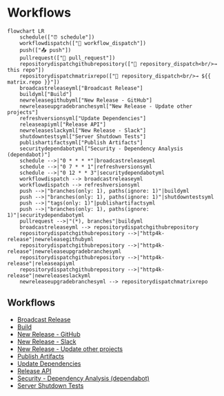 # Workflows

```mermaid
flowchart LR
    schedule(["⏰ schedule"])
    workflowdispatch(["👤 workflow_dispatch"])
    push(["📤 push"])
    pullrequest(["🔀 pull_request"])
    repositorydispatchgithubrepository(["🔔 repository_dispatch<br/>→ this repo"])
    repositorydispatchmatrixrepo(["🔔 repository_dispatch<br/>→ ${{ matrix.repo }}"])
    broadcastreleaseyml["Broadcast Release"]
    buildyml["Build"]
    newreleasegithubyml["New Release - GitHub"]
    newreleaseupgradebranchesyml["New Release - Update other projects"]
    refreshversionsyml["Update Dependencies"]
    releaseapiyml["Release API"]
    newreleaseslackyml["New Release - Slack"]
    shutdowntestsyml["Server Shutdown Tests"]
    publishartifactsyml["Publish Artifacts"]
    securitydependabotyml["Security - Dependency Analysis (dependabot)"]
    schedule -->|"0 * * * *"|broadcastreleaseyml
    schedule -->|"0 7 * * 1"|refreshversionsyml
    schedule -->|"0 12 * * 3"|securitydependabotyml
    workflowdispatch --> broadcastreleaseyml
    workflowdispatch --> refreshversionsyml
    push -->|"branches(only: 1), paths(ignore: 1)"|buildyml
    push -->|"branches(only: 1), paths(ignore: 1)"|shutdowntestsyml
    push -->|"tags(only: 1)"|publishartifactsyml
    push -->|"branches(only: 1), paths(ignore: 1)"|securitydependabotyml
    pullrequest -->|"(*), branches"|buildyml
    broadcastreleaseyml --> repositorydispatchgithubrepository
    repositorydispatchgithubrepository -->|"http4k-release"|newreleasegithubyml
    repositorydispatchgithubrepository -->|"http4k-release"|newreleaseupgradebranchesyml
    repositorydispatchgithubrepository -->|"http4k-release"|releaseapiyml
    repositorydispatchgithubrepository -->|"http4k-release"|newreleaseslackyml
    newreleaseupgradebranchesyml --> repositorydispatchmatrixrepo
```

## Workflows

- [Broadcast Release](./broadcast-release/)
- [Build](./build/)
- [New Release - GitHub](./new-release-github/)
- [New Release - Slack](./new-release-slack/)
- [New Release - Update other projects](./new-release-upgrade-branches/)
- [Publish Artifacts](./publish-artifacts/)
- [Update Dependencies](./refresh-versions/)
- [Release API](./release-api/)
- [Security - Dependency Analysis (dependabot)](./security-dependabot/)
- [Server Shutdown Tests](./shutdown-tests/)
